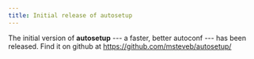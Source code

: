 ```yaml
---
title: Initial release of autosetup
---
```


The initial version of **autosetup** --- a faster, better autoconf --- has been released.
Find it on github at <https://github.com/msteveb/autosetup/>
